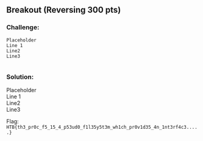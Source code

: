 ## Breakout (Reversing 300 pts)  
### Challenge:  
```
Placeholder    
Line 1    
Line2    
Line3    
  
```
  
### Solution:  
Placeholder    
Line 1    
Line2    
Line3    
  
  
Flag: `HTB{th3_pr0c_f5_15_4_p53ud0_f1l35y5t3m_wh1ch_pr0v1d35_4n_1nt3rf4c3.....}`  
  
